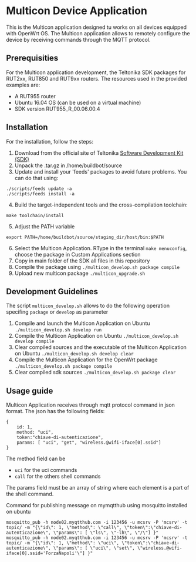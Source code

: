 # Multicon Device Application

This is the Multicon application designed tu works on all devices equipped with OpenWrt OS.
The Multicon application allows to remotely configure the device by receiving commands through the MQTT protocol.


## Prerequisities
For the Multicon application development, the Teltonika SDK packages for RUT2xx, RUT850 and RUT9xx routers. The resources used in the provided examples are:

- A RUT955 router
- Ubuntu 16.04 OS (can be used on a virtual machine)
- SDK version RUT955_R_00.06.00.4


## Installation

For the installation, follow the steps:
1. Download from the official site of Teltonika [Software Development Kit (SDK)](https://wiki.teltonika-networks.com/view/Software_Development_Kit)
2. Unpack the .tar.gz in /home/buildbot/source
3. Update and install your 'feeds' packages to avoid future problems. You can do that using:
```
./scripts/feeds update -a
./scripts/feeds install -a
```
4. Build the target-independent tools and the cross-compilation toolchain:
```
make toolchain/install
```
5. Adjust the PATH variable
```
export PATH=/home/buildbot/source/staging_dir/host/bin:$PATH
```
6. Select the Multicon Application. RType in the terminal `make menuconfig`, choose the package in Custom Applications section
7. Copy in main folder of the SDK all files in this repository
8. Compile the package using ``./multicon_develop.sh package compile``
9. Upload new multicon package ``./multicon_upgrade.sh``


## Development Guidelines

The script ``multicon_develop.sh`` allows to do the following operation specifing ``package`` or ``develop`` as parameter
1. Compile and launch the Multicon Application on Ubuntu ``./multicon_develop.sh develop run``
2. Compile the Multicon Application on Ubuntu ``./multicon_develop.sh develop compile``
3. Clear compiled sources and the executable of the Multicon Application on Ubuntu ``./multicon_develop.sh develop clear``
4. Compile the Multicon Application for the OpenWrt package ``./multicon_develop.sh package compile``
5. Clear compiled sdk sources ``./multicon_develop.sh package clear``


## Usage guide

Multicon Application receives through mqtt protocol command in json format.
The json has the following fields:
```
{
    id: 1, 
    method: "uci", 
    token:"chiave-di-autenticazione", 
    params: [ "uci", "get", "wireless.@wifi-iface[0].ssid"] 
}
```

The method field can be
- ``uci`` for the uci commands
- ``call`` for the others shell commands

The params field must be an array of string where each element is a part of the shell command.


Command  for publishing message on mymqtthub using mosquitto installed on ubuntu
```
mosquitto_pub -h node02.myqtthub.com -i 123456 -u mcsrv -P 'mcsrv' -t topic/ -m "{\"id\": 1, \"method\": \"call\", \"token\":\"chiave-di-autenticazione\", \"params\": [ \"ls\", \"-lh\", \"/\"] }"
mosquitto_pub -h node02.myqtthub.com -i 123456 -u mcsrv -P 'mcsrv' -t topic/ -m "{\"id\": 1, \"method\": \"uci\", \"token\":\"chiave-di-autenticazione\", \"params\": [ \"uci\", \"set\", \"wireless.@wifi-iface[0].ssid='ForzaNapoli'\"] }"
```


